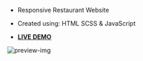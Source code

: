 + Responsive Restaurant Website
+ Created using: HTML SCSS & JavaScript

+ [**LIVE DEMO**](https://abdellah-idrissi.github.io/resturant-website/)

![preview-img](https://user-images.githubusercontent.com/106756822/214560206-6988324c-1028-4d14-a145-0714ee3d18c8.png)
